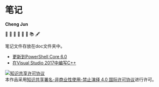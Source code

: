# 笔记

**Cheng Jun**

📔 📒 📕 📗 📘 📙 📚 🖋

笔记文件存放在doc文件夹中。

- [更新到PowerShell Core 6.0](https://github.com/chengjun90/share-notes/blob/master/doc/更新到PowerShell%20Core%206.0.md)
- [在Visual Studio 2017中编写C++](https://github.com/chengjun90/share-notes/blob/master/doc/在Visual%20Studio%202017中编写C%2B%2B.pdf)


<a rel="license" href="http://creativecommons.org/licenses/by-nc-nd/4.0/"><img alt="知识共享许可协议" style="border-width:0" src="https://i.creativecommons.org/l/by-nc-nd/4.0/88x31.png" /></a><br />本作品采用<a rel="license" href="http://creativecommons.org/licenses/by-nc-nd/4.0/">知识共享署名-非商业性使用-禁止演绎 4.0 国际许可协议</a>进行许可。
